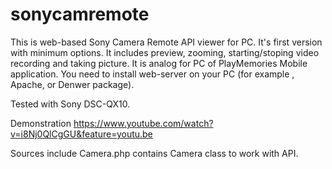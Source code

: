 # sonycamremote
This is  web-based Sony Camera Remote API viewer for PC. It's first version with minimum options. It includes preview, zooming, starting/stoping video recording and taking picture.
It is analog for PC of PlayMemories Mobile  application. You need to install web-server on your PC (for example , Apache, or Denwer package).

Tested with Sony DSC-QX10.

Demonstration https://www.youtube.com/watch?v=i8Nj0QlCgGU&feature=youtu.be

Sources include Camera.php contains Camera class to work with API.
